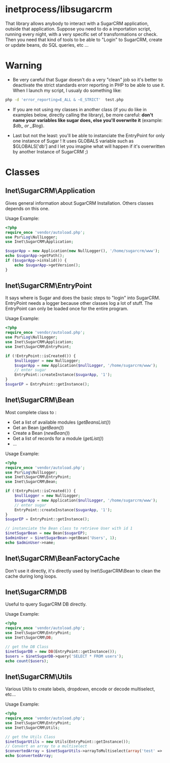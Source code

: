 # inetprocess/libsugarcrm
That library allows anybody to interact with a SugarCRM application, outside that application.
Suppose you need to do a importation script, running every night, with a very specific set of
transformations or check. Then you need that kind of tools to be able to "Login" to SugarCRM,
create or update beans, do SQL queries, etc ...

# Warning
* Be very careful that Sugar doesn't do a very "clean" job so it's better to deactivate
the strict standards erorr reporting in PHP to be able to use it. When I launch my script, I usualy do something like:
```bash
php -d 'error_reporting=E_ALL & ~E_STRICT'  test.php
```

* If you are not using my classes in another class (if you do like in examples below, directly calling the library),
be more careful: **don't name your variables like sugar does, else you'll overwrite it** (example: _$db_ or _$log_).

* Last but not the least: you'll be able to instanciate the EntryPoint for only one instance of Sugar !
It uses GLOBALS variable such as $GLOBALS['db'] and I let you imagine what will happen
if it's overwritten by another Instance of SugarCRM ;)

# Classes
## Inet\SugarCRM\Application
Gives general information about SugarCRM Installation.
Others classes depends on this one.

Usage Example:
```php
<?php
require_once 'vendor/autoload.php';
use Psr\Log\NullLogger;
use Inet\SugarCRM\Application;

$sugarApp = new Application(new NullLogger(), '/home/sugarcrm/www');
echo $sugarApp->getPath();
if ($sugarApp->isValid()) {
    echo $sugarApp->getVersion();
}
```

## Inet\SugarCRM\EntryPoint
It says where is Sugar and does the basic steps to "login" into SugarCRM.
EntryPoint needs a logger because other classes log a lot of stuff.
The EntryPoint can only be loaded once for the entire program.

Usage Example:
```php
<?php
require_once 'vendor/autoload.php';
use Psr\Log\NullLogger;
use Inet\SugarCRM\Application;
use Inet\SugarCRM\EntryPoint;

if (!EntryPoint::isCreated()) {
    $nullLogger = new NullLogger;
    $sugarApp = new Application($nullLogger, '/home/sugarcrm/www');
    // enter sugar
    EntryPoint::createInstance($sugarApp, '1');
}
$sugarEP = EntryPoint::getInstance();
```

## Inet\SugarCRM\Bean
Most complete class to :
* Get a list of available modules (_getBeansList()_)
* Get an Bean (_getBean()_)
* Create a Bean (_newBean()_)
* Get a list of records for a module (_getList()_)
* ...

Usage Example:
```php
<?php
require_once 'vendor/autoload.php';
use Psr\Log\NullLogger;
use Inet\SugarCRM\EntryPoint;
use Inet\SugarCRM\Bean;

if (!EntryPoint::isCreated()) {
    $nullLogger = new NullLogger;
    $sugarApp = new Application($nullLogger, '/home/sugarcrm/www');
    // enter sugar
    EntryPoint::createInstance($sugarApp, '1');
}
$sugarEP = EntryPoint::getInstance();

// instanciate the Bean class to retrieve User with id 1
$inetSugarBean = new Bean($sugarEP);
$adminUser = $inetSugarBean->getBean('Users', 1);
echo $adminUser->name;
```

## Inet\SugarCRM\BeanFactoryCache
Don't use it directly, it's directly used by Inet\SugarCRM\Bean to clean the cache during long loops.

## Inet\SugarCRM\DB
Useful to query SugarCRM DB directly.

Usage Example:
```php
<?php
require_once 'vendor/autoload.php';
use Inet\SugarCRM\EntryPoint;
use Inet\SugarCRM\DB;

// get the DB Class
$inetSugarDB = new DB(EntryPoint::getInstance());
$users = $inetSugarDB->query('SELECT * FROM users');
echo count($users);
```

## Inet\SugarCRM\Utils
Various Utils to create labels, dropdown, encode or decode multiselect, etc...

Usage Example:
```php
<?php
require_once 'vendor/autoload.php';
use Inet\SugarCRM\EntryPoint;
use Inet\SugarCRM\Utils;

// get the Utils Class
$inetSugarUtils = new Utils(EntryPoint::getInstance());
// Convert an array to a multiselect
$convertedArray = $inetSugarUtils->arrayToMultiselect(array('test' => 'inet'));
echo $convertedArray;
```
